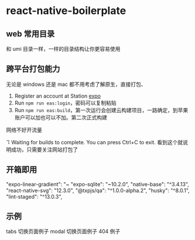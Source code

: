 # react-native-boilerplate

## web 常用目录

和 umi 目录一样，一样的目录结构让你更容易使用

## 跨平台打包能力

无论是 windows 还是 mac 都不用考虑了解原生，直接打包、

1. Register an account at Station [expo](https://expo.dev/)
2. Run `npm run eas:login`，密码可以复制粘贴
3. Run `npm run eas:build`，第一次运行会创建云构建项目，一路确定，到苹果账户可以加也可以不加。第二次正式构建

网络不好开流量

⠹ Waiting for builds to complete. You can press Ctrl+C to exit.
看到这个就说明成功，只需要关注网站打包了

## 开箱即用

"expo-linear-gradient": "~
"expo-sqlite": "~10.2.0",
"native-base": "^3.4.13",
"react-native-svg": "12.3.0",
"@txpjs/qa": "^1.0.0-alpha.2",
"husky": "^8.0.1",
"lint-staged": "^13.0.3",

## 示例

tabs 切换页面例子
modal 切换页面例子
404 例子

